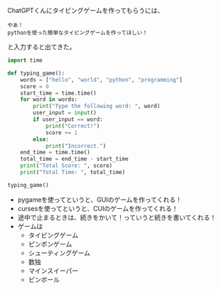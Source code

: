 ChatGPTくんにタイピングゲームを作ってもらうには、
```
やあ！
pythonを使った簡単なタイピングゲームを作ってほしい！
```
と入力すると出てきた。

```py
import time

def typing_game():
    words = ["hello", "world", "python", "programming"]
    score = 0
    start_time = time.time()
    for word in words:
        print("Type the following word: ", word)
        user_input = input()
        if user_input == word:
            print("Correct!")
            score += 1
        else:
            print("Incorrect.")
    end_time = time.time()
    total_time = end_time - start_time
    print("Total Score: ", score)
    print("Total Time: ", total_time)

typing_game()

```

- pygameを使ってというと、GUIのゲームを作ってくれる！
- cursesを使ってというと、CUIのゲームを作ってくれる！
- 途中で止まるときは、続きをかいて！っていうと続きを書いてくれる！
- ゲームは
    - タイピングゲーム
    - ピンポンゲーム
    - シューティングゲーム
    - 数独
    - マインスイーパー
    - ピンボール
